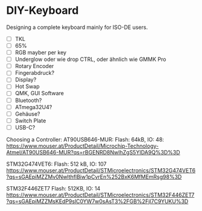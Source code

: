 # DIY-Keyboard
Designing a complete keyboard mainly for ISO-DE users. 

- [ ] TKL
- [ ] 65%
- [ ] RGB mayber per key 
- [ ] Underglow oder wie drop CTRL, oder ähnlich wie GMMK Pro
- [ ] Rotary Encoder
- [ ] Fingerabdruck?
- [ ] Display?
- [ ] Hot Swap
- [ ] QMK, GUI Software
- [ ] Bluetooth?
- [ ] ATmega32U4?
- [ ] Gehäuse?
- [ ] Switch Plate
- [ ] USB-C?

Choosing a Controller:
AT90USB646-MUR:
Flash: 64kB, IO: 48:
https://www.mouser.at/ProductDetail/Microchip-Technology-Atmel/AT90USB646-MUR?qs=rBGENRD8NwIhZgS5YIDA9Q%3D%3D


STM32G474VET6:
Flash: 512 kB, IO: 107
https://www.mouser.at/ProductDetail/STMicroelectronics/STM32G474VET6?qs=sGAEpiMZZMv0NwlthflBiw1pCvrEn%252BxK6MfMEmRsg98%3D


STM32F446ZET7
Flash: 512KB, IO: 14
https://www.mouser.at/ProductDetail/STMicroelectronics/STM32F446ZET7?qs=sGAEpiMZZMsKEdP9slC0YW7w0sAsT3%2FGB%2FjI7C9YUKU%3D
